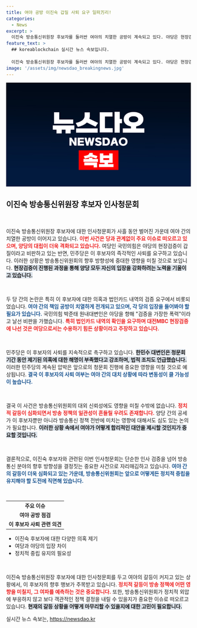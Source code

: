 ```yaml
---
title: 여야 공방 이진숙 갑질 사퇴 요구 일파万리!
categories:
  - News
excerpt: >
  이진숙 방송통신위원장 후보자를 둘러싼 여야의 치열한 공방이 계속되고 있다. 야당은 현장검증을 통해 추가 의혹을 밝혀내려 하고, 여당은 이를 비판하며 갑질 프레임을 씌우고 있다. 궁극적으로 어떤 결론이 날지 주목된다!
feature_text: >
  ## koreablockchain 실시간 뉴스 속보입니다.

  이진숙 방송통신위원장 후보자를 둘러싼 여야의 치열한 공방이 계속되고 있다. 야당은 현장검증을 통해 추가 의혹을 밝혀내려 하고, 여당은 이를 비판하며 갑질 프레임을 씌우고 있다. 궁극적으로 어떤 결론이 날지 주목된다!
image: '/assets/img/newsdao_breakingnews.jpg'
---
```


<p><img src="/assets/img/newsdao_breakingnews.jpg" alt="koreablockchain 속보" /></p>

<h2 data-ke-size="size26">이진숙 방송통신위원장 후보자 인사청문회</h2>

<p data-ke-size="size16">&nbsp;</p>

<p>이진숙 방송통신위원장 후보자에 대한 인사청문회가 사흘 동안 벌어진 가운데 여야 간의 치열한 공방이 이어지고 있습니다. <b><span style="color: #ee2323;">이번 사건은 당과 관계없이 주요 이슈로 떠오르고 있으며, 양당의 대립이 더욱 격화되고 있습니다.</span></b> 여당인 국민의힘은 야당의 현장검증이 갑질이라고 비판하고 있는 반면, 민주당은 이 후보자의 즉각적인 사퇴를 요구하고 있습니다. 이러한 상황은 방송통신위원회의 향후 방향성에 중대한 영향을 미칠 것으로 보입니다. <b><span style="background-color: #21538527;">현장검증이 진행된 과정을 통해 양당 모두 자신의 입장을 강화하려는 노력을 기울이고 있습니다.</span></b></p>

<p data-ke-size="size16">&nbsp;</p>

<p>두 당 간의 논란은 특히 이 후보자에 대한 의혹과 법인카드 내역의 검증 요구에서 비롯되었습니다. <b><span style="color: #1a5490;">여야 간의 책임 공방이 치열하게 전개되고 있으며, 각 당의 입장을 들어봐야 할 필요가 있습니다.</span></b> 국민의힘 박준태 원내대변인은 야당을 향해 "검증을 가장한 폭력"이라고 날선 비판을 가했습니다. <b><span style="color: #ee2323;">특히 법인카드 내역의 확인을 요구하며 대전MBC 현장검증에 나선 것은 여당으로서는 수용하기 힘든 상황이라고 주장하고 있습니다.</span></b></p>

<p data-ke-size="size16">&nbsp;</p>

<p>민주당은 이 후보자의 사퇴를 지속적으로 촉구하고 있습니다. <b><span style="background-color: #21538527;">한민수 대변인은 청문회 기간 동안 제기된 의혹에 대한 해명이 부족했다고 강조하며, 법적 조치도 언급했습니다.</span></b> 이러한 민주당의 계속된 압박은 앞으로의 청문회 진행에 중요한 영향을 미칠 것으로 예상됩니다. <b><span style="color: #1a5490;">결국 이 후보자의 사퇴 여부는 여야 간의 대치 상황에 따라 변동성이 클 가능성이 높습니다.</span></b></p>

<p data-ke-size="size16">&nbsp;</p>

<p>결국 이 사건은 방송통신위원회의 대외 신뢰성에도 영향을 미칠 수밖에 없습니다. <b><span style="color: #ee2323;">정치적 갈등이 심화되면서 방송 정책의 일관성이 흔들릴 우려도 존재합니다.</span></b> 양당 간의 공세가 이 후보자뿐만 아니라 방송통신 정책 전반에 미치는 영향에 대해서도 심도 있는 논의가 필요합니다. <b><span style="background-color: #21538527;">이러한 상황 속에서 여야가 어떻게 합리적인 대안을 제시할 것인지가 중요할 것입니다.</span></b></p>

<p data-ke-size="size16">&nbsp;</p>

<p>결론적으로, 이진숙 후보자와 관련된 이번 인사청문회는 단순한 인사 검증을 넘어 방송통신 분야의 향후 방향성을 결정짓는 중요한 사건으로 자리매김하고 있습니다. <b><span style="color: #1a5490;">여야 간의 갈등이 더욱 심화되고 있는 가운데, 방송통신위원회는 앞으로 어떻게든 정치적 중립을 유지해야 할 도전에 직면해 있습니다.</span></b> </p>

<p data-ke-size="size16">&nbsp;</p>

<table>
<tr>
<td style="text-align: center; height: 17px;"><b>주요 이슈</b></td>
</tr>
<tr>
<td style="text-align: center; height: 17px;"><b>여야 공방 점검</b></td>
</tr>
<tr>
<td style="text-align: center; height: 17px;"><b>이 후보자 사퇴 관련 의견</b></td>
</tr>
</table>

<ul>
<li>이진숙 후보자에 대한 다양한 의혹 제기</li>
<li>여당과 야당의 입장 차이</li>
<li>정치적 중립 유지의 필요성</li>
</ul>

<p data-ke-size="size16">&nbsp;</p>

<p>이진숙 방송통신위원장 후보자에 대한 인사청문회를 두고 여야의 갈등이 커지고 있는 상황에서, 이 후보자의 향후 행보가 주목받고 있습니다. <b><span style="color: #ee2323;">정치적 갈등이 방송 정책에 어떤 영향을 미칠지, 그 여파를 예측하는 것은 중요합니다.</span></b> 또한, 방송통신위원회가 정치적 외압에 부응하지 않고 보다 객관적인 정책 결정을 내릴 수 있을지가 중요한 이슈로 떠오르고 있습니다. <b><span style="background-color: #21538527;">현재의 갈등 상황을 어떻게 마무리할 수 있을지에 대한 고민이 필요합니다.</span></b></p>
실시간 뉴스 속보는, <a href="https://newsdao.kr" rel="dofollow">https://newsdao.kr</a>



